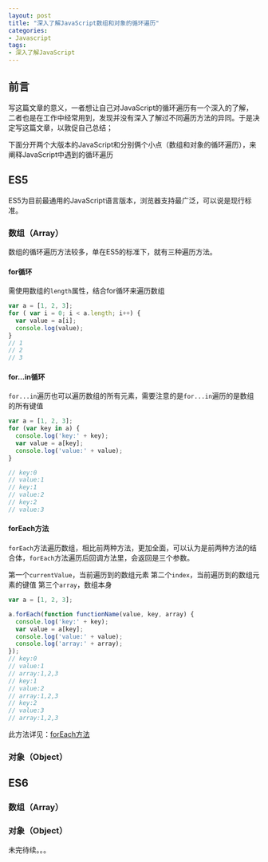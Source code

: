 ```yaml
---
layout: post
title: "深入了解JavaScript数组和对象的循环遍历"
categories:
- Javascript
tags:
- 深入了解JavaScript
---
```


## 前言

写这篇文章的意义，一者想让自己对JavaScript的循环遍历有一个深入的了解，二者也是在工作中经常用到，发现并没有深入了解过不同遍历方法的异同。于是决定写这篇文章，以敦促自己总结；

下面分开两个大版本的JavaScript和分别俩个小点（数组和对象的循环遍历），来阐释JavaScript中遇到的循环遍历

## ES5

ES5为目前最通用的JavaScript语言版本，浏览器支持最广泛，可以说是现行标准。

### 数组（Array）

数组的循环遍历方法较多，单在ES5的标准下，就有三种遍历方法。

#### for循环

需使用数组的`length`属性，结合for循环来遍历数组

```js
var a = [1, 2, 3];
for ( var i = 0; i < a.length; i++) {
  var value = a[i];
  console.log(value);
}
// 1
// 2
// 3
```

#### for...in循环

`for...in`遍历也可以遍历数组的所有元素，需要注意的是`for...in`遍历的是数组的所有键值

```js
var a = [1, 2, 3];
for (var key in a) {
  console.log('key:' + key);
  var value = a[key];
  console.log('value:' + value);
}

// key:0
// value:1
// key:1
// value:2
// key:2
// value:3
```

#### forEach方法

`forEach`方法遍历数组，相比前两种方法，更加全面，可以认为是前两种方法的结合体，`forEach`方法遍历后回调方法里，会返回是三个参数。

第一个`currentValue`，当前遍历到的数组元素
第二个`index`，当前遍历到的数组元素的键值
第三个`array`，数组本身

```js
var a = [1, 2, 3];

a.forEach(function functionName(value, key, array) {
  console.log('key:' + key);
  var value = a[key];
  console.log('value:' + value);
  console.log('array:' + array);
});
// key:0
// value:1
// array:1,2,3
// key:1
// value:2
// array:1,2,3
// key:2
// value:3
// array:1,2,3
```

此方法详见：[forEach方法](https://developer.mozilla.org/zh-CN/docs/Web/JavaScript/Reference/Global_Objects/Array/forEach)

### 对象（Object）

## ES6

### 数组（Array）

### 对象（Object）

未完待续。。。
